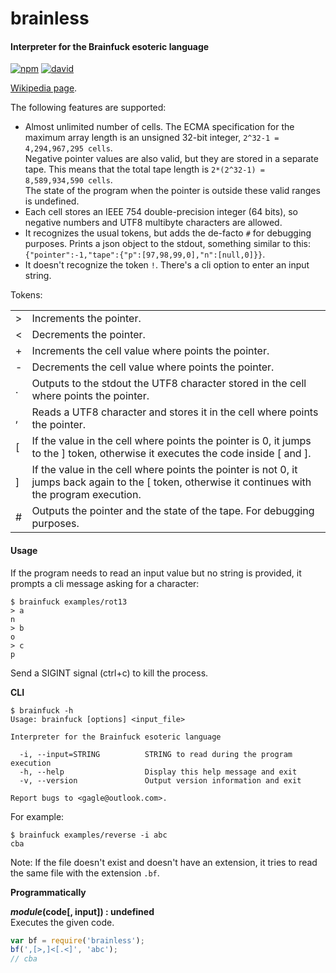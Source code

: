 brainless
=========

#### Interpreter for the Brainfuck esoteric language ####

[![npm][npm-image]][npm-url]
[![david][david-image]][david-url]

[Wikipedia page](http://en.wikipedia.org/wiki/Brainfuck).

The following features are supported:

- Almost unlimited number of cells. The ECMA specification for the maximum array length is an unsigned 32-bit
integer, `2^32-1 = 4,294,967,295 cells`.  
  Negative pointer values are also valid, but they are stored in a separate tape. This means that the total tape length is `2*(2^32-1) = 8,589,934,590 cells`.  
  The state of the program when the pointer is outside these valid ranges is undefined.
- Each cell stores an IEEE 754 double-precision integer (64 bits), so negative numbers and UTF8 multibyte characters are allowed.
- It recognizes the usual tokens, but adds the de-facto `#` for debugging purposes. Prints a json object to the stdout, something similar to this: `{"pointer":-1,"tape":{"p":[97,98,99,0],"n":[null,0]}}`.
- It doesn't recognize the token `!`. There's a cli option to enter an input string.

Tokens:

<table>
  <tr>
    <td>&gt;</td>
    <td>Increments the pointer.</td>
  </tr>
  <tr>
    <td>&lt;</td>
    <td>Decrements the pointer.</td>
  </tr>
  <tr>
    <td>+</td>
    <td>Increments the cell value where points the pointer.</td>
  </tr>
  <tr>
    <td>-</td>
    <td>Decrements the cell value where points the pointer.</td>
  </tr>
  <tr>
    <td>.</td>
    <td>Outputs to the stdout the UTF8 character stored in the cell where points the pointer.</td>
  </tr>
  <tr>
    <td>,</td>
    <td>Reads a UTF8 character and stores it in the cell where points the pointer.</td>
  </tr>
  <tr>
    <td>[</td>
    <td>If the value in the cell where points the pointer is 0, it jumps to the ] token, otherwise it executes the code inside [ and ].</td>
  </tr>
  <tr>
    <td>]</td>
    <td>If the value in the cell where points the pointer is not 0, it jumps back again to the [ token, otherwise it continues with the program execution.</td>
  </tr>
  <tr>
    <td>#</td>
    <td>Outputs the pointer and the state of the tape. For debugging purposes.</td>
  </tr>
</table>

#### Usage ####

If the program needs to read an input value but no string is provided, it prompts a cli message asking for a character:

```
$ brainfuck examples/rot13
> a
n
> b
o
> c
p
```

Send a SIGINT signal (ctrl+c) to kill the process.

__CLI__

```
$ brainfuck -h
Usage: brainfuck [options] <input_file>

Interpreter for the Brainfuck esoteric language

  -i, --input=STRING          STRING to read during the program execution
  -h, --help                  Display this help message and exit
  -v, --version               Output version information and exit

Report bugs to <gagle@outlook.com>.
```

For example:

```
$ brainfuck examples/reverse -i abc
cba
```

Note: If the file doesn't exist and doesn't have an extension, it tries to read the same file with the extension `.bf`.

__Programmatically__

___module_(code[, input]) : undefined__  
Executes the given code.

```javascript
var bf = require('brainless');
bf(',[>,]<[.<]', 'abc');
// cba
```

[npm-image]: http://img.shields.io/npm/v/bole-mongodb.svg?style=flat
[npm-url]: https://npmjs.org/package/bole-mongodb
[david-image]: https://img.shields.io/david/gagle/node-brainless.svg?style=flat
[david-url]: https://david-dm.org/gagle/node-brainless